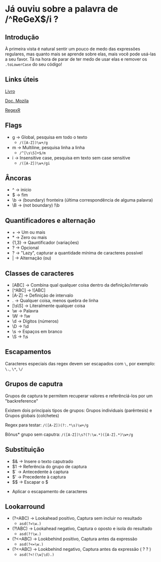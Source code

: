 # Já ouviu sobre a palavra de /^ReGeX$/i ?

## Introdução

À primeira vista é natural sentir um pouco de medo das expressões regulares, mas quanto mais se aprende sobre elas, mais você pode usá-las a seu favor. Tá na hora de parar de ter medo de usar elas e remover os `.toLowerCase` do seu código!

## Links úteis

[Livro](https://aurelio.net/regex/guia/)

[Doc. Mozila](https://developer.mozilla.org/pt-BR/docs/Web/JavaScript/Guide/Regular_Expressions)

[RegexR](https://regexr.com/)


## Flags

- g -> Global, pesquisa em todo o texto
    - `/([A-Z])\w+/g`
- m -> Multiline, pesquisa linha a linha
    - `/^[\s\S]+$/m`
- i -> Insensitive case, pesquisa em texto sem case sensitive
    - `/([A-Z])\w+/gi`

## Âncoras

- ^ -> início
- $ -> fim
- \b -> (boundary) fronteira (última correspondência de alguma palavra)
- \B -> (not boundary) !\b

## Quantificadores e alternação

- \+ -> Um ou mais
- \* -> Zero ou mais
- {1,3} -> Qauntificador (variações) 
- ? -> Opcional
- ? -> "Lazy", capturar a quantidade mínima de caracteres possível
- \| -> Alternação (ou)

## Classes de caracteres

- [ABC] -> Combina qual qualquer coisa dentro da definição/intervalo 
- [^ABC] -> ![ABC]
- [A-Z] -> Definição de intervalo
- . -> Qualquer coisa, menos quebra de linha
- [\s\S] -> Literalmente qualquer coisa
- \w -> Palavra
- \W -> !\w
- \d -> Dígitos (números)
- \D -> !\d
- \s -> Espaços em branco
- \S -> !\s

## Escapamentos

Caracteres especiais das regex devem ser escapados com `\`, por exemplo: `\.`, `\*`, `\/`

## Grupos de caputra

Grupos de captura te permitem recuperar valores e referênciá-los por um "backreference"

Existem dois principais tipos de grupos: Grupos individuais (parêntesis) e Grupos globais (colchetes)

Regex para testar: `/([A-Z])(?:.*\s)\w+/g`

Bônus* grupo sem caputra: `/([A-Z])\s?(?:\w.*)([A-Z].*)\w+/g`

## Substituição

- $& -> Insere o texto caputrado
- $1 -> Referência do grupo de captura
- $` -> Antecedente à captura
- $' -> Precedente à captura
- $$ -> Escapar o $

* Aplicar o escapamento de caracteres

## Lookarround

- (?=ABC) -> Lookahead positivo, Captura sem incluir no resultado
    - `asd(?=\w.)`
- (?!ABC) -> Lookahead negativo, Captura o oposto e isola do resultado
    - `asd(?!\w.)`
- (?<=ABC) -> Lookbehind positivo, Captura antes da expressão
    - `asd(?<=\w.)`
- (?<=ABC) -> Lookbehind negativo, Captura antes da expressão ( ? ? )
    - `asd(?<!(\w|\d).)`